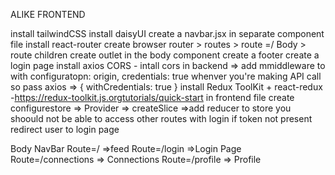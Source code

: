 ALIKE FRONTEND

install tailwindCSS
install daisyUI
create a navbar.jsx in separate component file
install react-router 
create browser router > routes > route =/ Body > route children
create outlet in the body component
create a footer
create a login page
install axios
CORS - intall cors in backend => add mmiddleware to with configuratopn: origin, credentials: true
whenver you're making API call so pass axios => { withCredentials: true }
install Redux ToolKit + react-redux -https://redux-toolkit.js.orgtutorials/quick-start in frontend file
create configurestore => Provider => createSlice =>add reducer to store
you shoould not be able to access other routes with login
if token  not present redirect user to login page







Body
    NavBar
    Route=/ =>feed
    Route=/login =>Login Page
    Route=/connections => Connections
    Route=/profile => Profile
